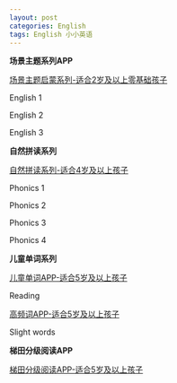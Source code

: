 ```yaml
---
layout: post
categories: English
tags: English 小小英语
---
```




**场景主题系列APP**

[场景主题启蒙系列-适合2岁及以上零基础孩子](https://mp.weixin.qq.com/s/X1N-EzO9rTW50BT0t8yOnQ)

English 1

English 2

English 3

**自然拼读系列**

[自然拼读系列-适合4岁及以上孩子](https://mp.weixin.qq.com/s/5nMbpK5svcLCy6uH7UKvmw)

Phonics 1

Phonics 2

Phonics 3

Phonics 4

**儿童单词系列**

[儿童单词APP-适合5岁及以上孩子](https://mp.weixin.qq.com/s/q50Q1qx3Vjazfc2x4FHJ7A)

Reading

[高频词APP-适合5岁及以上孩子](https://mp.weixin.qq.com/s/7IbYruhRZr-JKWIBAo2OAg)

Slight words

**梯田分级阅读APP**

[梯田分级阅读APP-适合5岁及以上孩子](https://mp.weixin.qq.com/s/NmS22x5LYtzd03ZFH-wHKw)